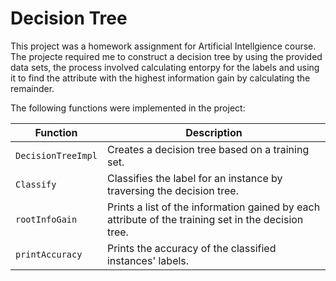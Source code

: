 # Decision Tree 

This project was a homework assignment for Artificial Intellgience course.
The projecte required me to construct a decision tree by using the provided data sets, the process involved
calculating entorpy for the labels and using it to find the attribute with the highest information gain by calculating the remainder.

The following functions were implemented in the project:

| **Function**        | **Description**                                                                                  |
|---------------------|--------------------------------------------------------------------------------------------------|
| `DecisionTreeImpl`  | Creates a decision tree based on a training set.                                                 |
| `Classify`          | Classifies the label for an instance by traversing the decision tree.                            |
| `rootInfoGain`      | Prints a list of the information gained by each attribute of the training set in the decision tree. |
| `printAccuracy`     | Prints the accuracy of the classified instances' labels.                                         |






